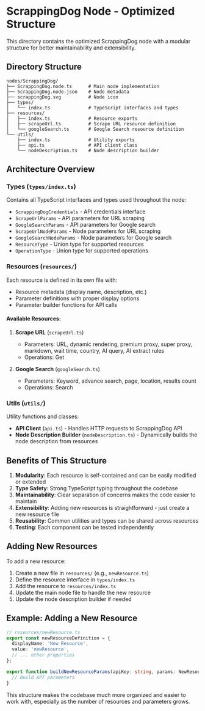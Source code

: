 # ScrappingDog Node - Optimized Structure

This directory contains the optimized ScrappingDog node with a modular structure for better maintainability and extensibility.

## Directory Structure

```
nodes/ScrappingDog/
├── ScrappingDog.node.ts      # Main node implementation
├── ScrappingDog.node.json    # Node metadata
├── scrappingDog.svg          # Node icon
├── types/
│   └── index.ts              # TypeScript interfaces and types
├── resources/
│   ├── index.ts              # Resource exports
│   ├── scrapeUrl.ts          # Scrape URL resource definition
│   └── googleSearch.ts       # Google Search resource definition
└── utils/
    ├── index.ts              # Utility exports
    ├── api.ts                # API client class
    └── nodeDescription.ts    # Node description builder
```

## Architecture Overview

### Types (`types/index.ts`)
Contains all TypeScript interfaces and types used throughout the node:
- `ScrappingDogCredentials` - API credentials interface
- `ScrapeUrlParams` - API parameters for URL scraping
- `GoogleSearchParams` - API parameters for Google search
- `ScrapeUrlNodeParams` - Node parameters for URL scraping
- `GoogleSearchNodeParams` - Node parameters for Google search
- `ResourceType` - Union type for supported resources
- `OperationType` - Union type for supported operations

### Resources (`resources/`)
Each resource is defined in its own file with:
- Resource metadata (display name, description, etc.)
- Parameter definitions with proper display options
- Parameter builder functions for API calls

#### Available Resources:
1. **Scrape URL** (`scrapeUrl.ts`)
   - Parameters: URL, dynamic rendering, premium proxy, super proxy, markdown, wait time, country, AI query, AI extract rules
   - Operations: Get

2. **Google Search** (`googleSearch.ts`)
   - Parameters: Keyword, advance search, page, location, results count
   - Operations: Search

### Utils (`utils/`)
Utility functions and classes:
- **API Client** (`api.ts`) - Handles HTTP requests to ScrappingDog API
- **Node Description Builder** (`nodeDescription.ts`) - Dynamically builds the node description from resources

## Benefits of This Structure

1. **Modularity**: Each resource is self-contained and can be easily modified or extended
2. **Type Safety**: Strong TypeScript typing throughout the codebase
3. **Maintainability**: Clear separation of concerns makes the code easier to maintain
4. **Extensibility**: Adding new resources is straightforward - just create a new resource file
5. **Reusability**: Common utilities and types can be shared across resources
6. **Testing**: Each component can be tested independently

## Adding New Resources

To add a new resource:

1. Create a new file in `resources/` (e.g., `newResource.ts`)
2. Define the resource interface in `types/index.ts`
3. Add the resource to `resources/index.ts`
4. Update the main node file to handle the new resource
5. Update the node description builder if needed

## Example: Adding a New Resource

```typescript
// resources/newResource.ts
export const newResourceDefinition = {
  displayName: 'New Resource',
  value: 'newResource',
  // ... other properties
};

export function buildNewResourceParams(apiKey: string, params: NewResourceParams) {
  // Build API parameters
}
```

This structure makes the codebase much more organized and easier to work with, especially as the number of resources and parameters grows. 